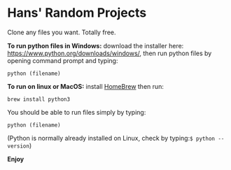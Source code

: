 # Hans' Random Projects
Clone any files you want. Totally free. 

**To run python files in Windows:** download the installer here: https://www.python.org/downloads/windows/, then run python files by opening command prompt and typing:
```
python (filename)
```
**To run on linux or MacOS:** install [HomeBrew](https://brew.sh/) then run:
```
brew install python3
```
You should be able to run files simply by typing:
```
python (filename)
```
(Python is normally already installed on Linux, check by typing:<code>$ python --version</code>)

**Enjoy**
